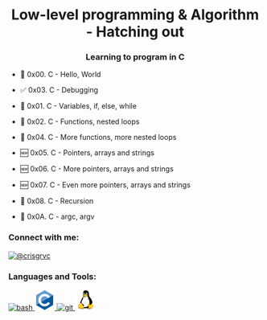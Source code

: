 <h1 align="center">Low-level programming & Algorithm - Hatching out</h1>
<h3 align="center">Learning to program in C</h3>

- 👋 0x00. C - Hello, World

- ✅ 0x03. C - Debugging

- 🔀 0x01. C - Variables, if, else, while

- 🔁 0x02. C - Functions, nested loops

- 🔁 0x04. C - More functions, more nested loops

- 🆕 0x05. C - Pointers, arrays and strings

- 🆕 0x06. C - More pointers, arrays and strings

- 🆕 0x07. C - Even more pointers, arrays and strings

- 🔁 0x08. C - Recursion

- 🔁 0x0A. C - argc, argv

<h3 align="left">Connect with me:</h3>
<p align="left">
<a href="https://twitter.com/@crisgrvc" target="blank"><img align="center" src="https://raw.githubusercontent.com/rahuldkjain/github-profile-readme-generator/master/src/images/icons/Social/twitter.svg" alt="@crisgrvc" height="30" width="40" /></a>
</p>

<h3 align="left">Languages and Tools:</h3>
<p align="left"> <a href="https://www.gnu.org/software/bash/" target="_blank"> <img src="https://www.vectorlogo.zone/logos/gnu_bash/gnu_bash-icon.svg" alt="bash" width="40" height="40"/> </a> <a href="https://www.cprogramming.com/" target="_blank"> <img src="https://raw.githubusercontent.com/devicons/devicon/master/icons/c/c-original.svg" alt="c" width="40" height="40"/> </a> <a href="https://git-scm.com/" target="_blank"> <img src="https://www.vectorlogo.zone/logos/git-scm/git-scm-icon.svg" alt="git" width="40" height="40"/> </a> <a href="https://www.linux.org/" target="_blank"> <img src="https://raw.githubusercontent.com/devicons/devicon/master/icons/linux/linux-original.svg" alt="linux" width="40" height="40"/> </a> </p>

